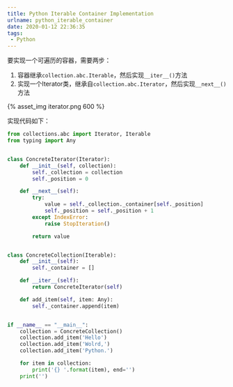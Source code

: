 ```yaml
---
title: Python Iterable Container Implementation
urlname: python_iterable_container
date: 2020-01-12 22:36:35
tags:
 - Python
---
```


要实现一个可遍历的容器，需要两步：

1. 容器继承`collection.abc.Iterable`，然后实现`__iter__()`方法
2. 实现一个Iterator类，继承自`collection.abc.Iterator`，然后实现`__next__()`方法

{% asset_img iterator.png 600 %}

实现代码如下：

```python
from collections.abc import Iterator, Iterable
from typing import Any


class ConcreteIterator(Iterator):
    def __init__(self, collection):
        self._collection = collection
        self._position = 0

    def __next__(self):
        try:
            value = self._collection._container[self._position]
            self._position = self._position + 1
        except IndexError:
            raise StopIteration()

        return value


class ConcreteCollection(Iterable):
    def __init__(self):
        self._container = []

    def __iter__(self):
        return ConcreteIterator(self)

    def add_item(self, item: Any):
        self._container.append(item)


if __name__ == "__main__":
    collection = ConcreteCollection()
    collection.add_item('Hello')
    collection.add_item('Wolrd,')
    collection.add_item('Python.')

    for item in collection:
        print('{} '.format(item), end='')
    print('')

```